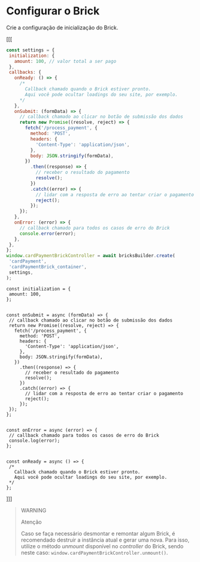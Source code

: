 # Configurar o Brick

Crie a configuração de inicialização do Brick.

[[[
```Javascript
const settings = {
 initialization: {
   amount: 100, // valor total a ser pago
 },
 callbacks: {
   onReady: () => {
     /*
       Callback chamado quando o Brick estiver pronto.
       Aqui você pode ocultar loadings do seu site, por exemplo.
     */
   },
   onSubmit: (formData) => {
     // callback chamado ao clicar no botão de submissão dos dados
     return new Promise((resolve, reject) => {
       fetch('/process_payment', {
         method: 'POST',
         headers: {
           'Content-Type': 'application/json',
         },
         body: JSON.stringify(formData),
       })
         .then((response) => {
           // receber o resultado do pagamento
           resolve();
         })
         .catch((error) => {
           // lidar com a resposta de erro ao tentar criar o pagamento
           reject();
         });
     });
   },
   onError: (error) => {
     // callback chamado para todos os casos de erro do Brick
     console.error(error);
   },
 },
};
window.cardPaymentBrickController = await bricksBuilder.create(
 'cardPayment',
 'cardPaymentBrick_container',
 settings,
);
```
```react-jsx
const initialization = {
 amount: 100,
};


const onSubmit = async (formData) => {
 // callback chamado ao clicar no botão de submissão dos dados
 return new Promise((resolve, reject) => {
   fetch('/process_payment', {
     method: 'POST',
     headers: {
       'Content-Type': 'application/json',
     },
     body: JSON.stringify(formData),
   })
     .then((response) => {
       // receber o resultado do pagamento
       resolve();
     })
     .catch((error) => {
       // lidar com a resposta de erro ao tentar criar o pagamento
       reject();
     });
 });
};


const onError = async (error) => {
 // callback chamado para todos os casos de erro do Brick
 console.log(error);
};


const onReady = async () => {
 /*
   Callback chamado quando o Brick estiver pronto.
   Aqui você pode ocultar loadings do seu site, por exemplo.
 */
};
```
]]]

> WARNING
> 
> Atenção
>
> Caso se faça necessário desmontar e remontar algum Brick, é recomendado destruir a instância atual e gerar uma nova. Para isso, utilize o método *unmount* disponível no *controller* do Brick, sendo neste caso: `window.cardPaymentBrickController.unmount()`.